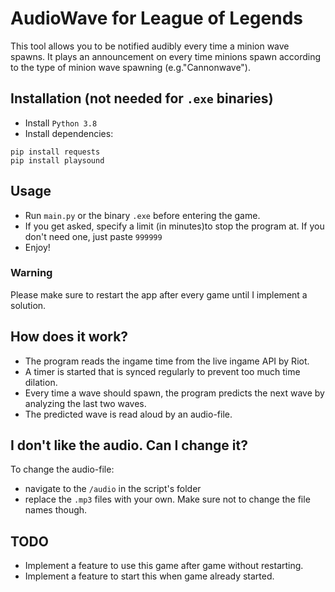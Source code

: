 # AudioWave for League of Legends
This tool allows you to be notified audibly every time a minion wave spawns. It plays an announcement on every time minions spawn according to the type of minion wave spawning (e.g."Cannonwave").
## Installation (not needed for `.exe` binaries)
* Install `Python 3.8`
* Install dependencies:
```
pip install requests
pip install playsound
```
## Usage
* Run `main.py` or the binary `.exe` before entering the game.
* If you get asked, specify a limit (in minutes)to stop the program at. If you don't need one, just paste `999999`
* Enjoy!

### Warning
Please make sure to restart the app after every game until I implement a solution.

## How does it work?
* The program reads the ingame time from the live ingame API by Riot.
* A timer is started that is synced regularly to prevent too much time dilation.
* Every time a wave should spawn, the program predicts the next wave by analyzing the last two waves.
* The predicted wave is read aloud by an audio-file.

## I don't like the audio. Can I change it?
To change the audio-file:
* navigate to the `/audio` in the script's folder 
* replace the `.mp3` files with your own. Make sure not to change the file names though.

## TODO
* Implement a feature to use this game after game without restarting.
* Implement a feature to start this when game already started.
